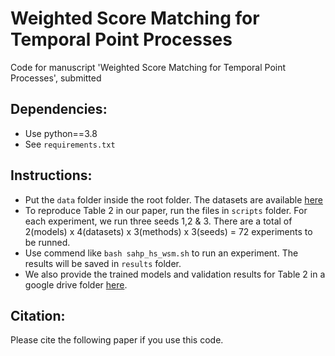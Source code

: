 # Weighted Score Matching for Temporal Point Processes

Code for manuscript 'Weighted Score Matching for Temporal Point Processes', submitted

## Dependencies:
* Use python==3.8
* See `requirements.txt`

## Instructions:
* Put the `data` folder inside the root folder. The datasets are available [here](https://drive.google.com/drive/folders/1WrIXFaMd7cvxrJjXbYy3qWfDLYSRLbB_?usp=sharing)
* To reproduce Table 2 in our paper, run the files in `scripts` folder. For each experiment, we run three seeds 1,2 & 3. There are a total of 2(models) x 4(datasets) x 3(methods) x 3(seeds) = 72 experiments to be runned.
* Use commend like `bash sahp_hs_wsm.sh` to run an experiment. The results will be saved in `results` folder.
* We also provide the trained models and validation results for Table 2 in a google drive folder [here](https://drive.google.com/drive/folders/1NuWup6mbrmKYfxZ92fBDrX2erpQp-2rx?usp=sharing).

## Citation:
Please cite the following paper if you use this code.
```

```